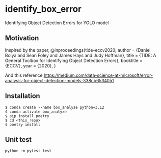 # identify_box_error
Identifying Object Detection Errors for YOLO model

## Motivation
Inspired by the paper,
@inproceedings{tide-eccv2020,
  author    = {Daniel Bolya and Sean Foley and James Hays and Judy Hoffman},
  title     = {TIDE: A General Toolbox for Identifying Object Detection Errors},
  booktitle = {ECCV},
  year      = {2020},
}

And this reference
https://medium.com/data-science-at-microsoft/error-analysis-for-object-detection-models-338cb6534051

## Installation
```
$ conda create --name box_analyze python=3.12
$ conda activate box_analyze
$ pip install poetry
$ cd <this_repo>
$ poetry install
```

## Unit test
```
python -m pytest test
```
